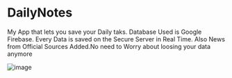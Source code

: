 # DailyNotes
My App that lets you save your Daily taks.
Database Used is Google Firebase. Every Data is saved on the Secure Server in Real Time. Also News from Official Sources Added.No need to Worry about loosing your data anymore

![image](https://ibb.co/c6gVz51)
